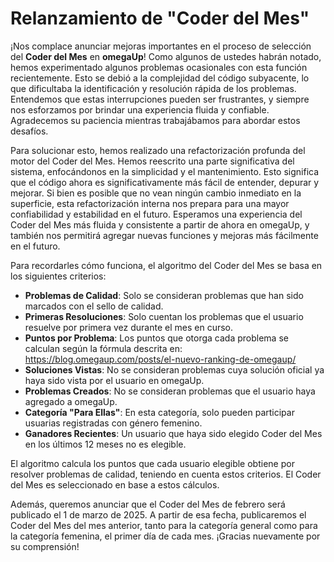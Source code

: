 # Relanzamiento de "Coder del Mes"

¡Nos complace anunciar mejoras importantes en el proceso de selección del **Coder del Mes** en **omegaUp**! Como algunos de ustedes habrán notado, hemos experimentado algunos problemas ocasionales con esta función recientemente. Esto se debió a la complejidad del código subyacente, lo que dificultaba la identificación y resolución rápida de los problemas. Entendemos que estas interrupciones pueden ser frustrantes, y siempre nos esforzamos por brindar una experiencia fluida y confiable. Agradecemos su paciencia mientras trabajábamos para abordar estos desafíos.

Para solucionar esto, hemos realizado una refactorización profunda del motor del Coder del Mes. Hemos reescrito una parte significativa del sistema, enfocándonos en la simplicidad y el mantenimiento. Esto significa que el código ahora es significativamente más fácil de entender, depurar y mejorar. Si bien es posible que no vean ningún cambio inmediato en la superficie, esta refactorización interna nos prepara para una mayor confiabilidad y estabilidad en el futuro. Esperamos una experiencia del Coder del Mes más fluida y consistente a partir de ahora en omegaUp, y también nos permitirá agregar nuevas funciones y mejoras más fácilmente en el futuro.

Para recordarles cómo funciona, el algoritmo del Coder del Mes se basa en los siguientes criterios:

- **Problemas de Calidad**: Solo se consideran problemas que han sido marcados con el sello de calidad.
- **Primeras Resoluciones**: Solo cuentan los problemas que el usuario resuelve por primera vez durante el mes en curso.
- **Puntos por Problema**: Los puntos que otorga cada problema se calculan según la fórmula descrita en: https://blog.omegaup.com/posts/el-nuevo-ranking-de-omegaup/
- **Soluciones Vistas**: No se consideran problemas cuya solución oficial ya haya sido vista por el usuario en omegaUp.
- **Problemas Creados**: No se consideran problemas que el usuario haya agregado a omegaUp.
- **Categoría "Para Ellas"**: En esta categoría, solo pueden participar usuarias registradas con género femenino.
- **Ganadores Recientes**: Un usuario que haya sido elegido Coder del Mes en los últimos 12 meses no es elegible.
  
El algoritmo calcula los puntos que cada usuario elegible obtiene por resolver problemas de calidad, teniendo en cuenta estos criterios. El Coder del Mes es seleccionado en base a estos cálculos.

Además, queremos anunciar que el Coder del Mes de febrero será publicado el 1 de marzo de 2025. A partir de esa fecha, publicaremos el Coder del Mes del mes anterior, tanto para la categoría general como para la categoría femenina, el primer día de cada mes. ¡Gracias nuevamente por su comprensión!
